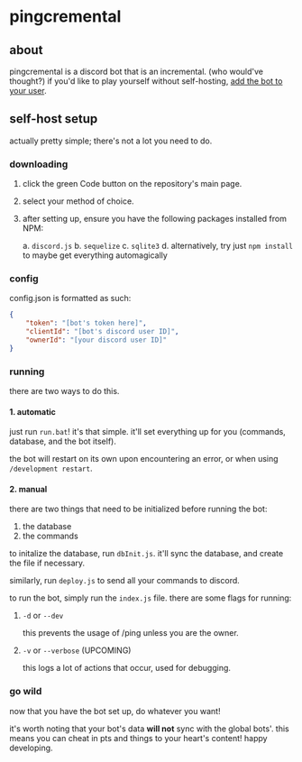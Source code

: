 # pingcremental

## about

pingcremental is a discord bot that is an incremental. (who would've thought?)
if you'd like to play yourself without self-hosting, [add the bot to your user](https://discord.com/oauth2/authorize?client_id=1360375772367290590).

## self-host setup

actually pretty simple; there's not a lot you need to do.

### downloading

1. click the green Code button on the repository's main page.
2. select your method of choice.
3. after setting up, ensure you have the following packages installed from NPM:

    a. `discord.js`
    b. `sequelize`
    c. `sqlite3`
    d. alternatively, try just `npm install` to maybe get everything automagically

### config

config.json is formatted as such:

```json
{
    "token": "[bot's token here]",
    "clientId": "[bot's discord user ID]",
    "ownerId": "[your discord user ID]"
}
```

### running

there are two ways to do this.

#### 1. automatic

just run `run.bat`! it's that simple. it'll set everything up for you (commands, database, and the bot itself).

the bot will restart on its own upon encountering an error, or when using `/development restart`.

#### 2. manual

there are two things that need to be initialized before running the bot:

1. the database
2. the commands

to initalize the database, run `dbInit.js`. it'll sync the database, and create the file if necessary.

similarly, run `deploy.js` to send all your commands to discord.

to run the bot, simply run the `index.js` file. there are some flags for running:

1. `-d` or `--dev`

    this prevents the usage of /ping unless you are the owner.

2. `-v` or `--verbose` (UPCOMING)

    this logs a lot of actions that occur, used for debugging.

### go wild

now that you have the bot set up, do whatever you want!

it's worth noting that your bot's data **will not** sync with the global bots'.
this means you can cheat in pts and things to your heart's content!
happy developing.